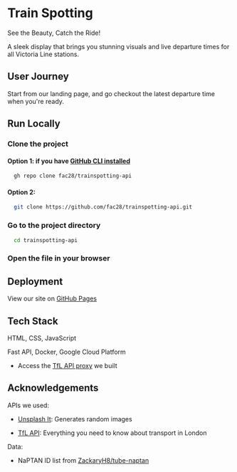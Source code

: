 # Train Spotting

See the Beauty, Catch the Ride!

A sleek display that brings you stunning visuals and live departure times for all Victoria Line stations.

## User Journey

Start from our landing page, and go checkout the latest departure time when you're ready.


## Run Locally

### Clone the project

#### Option 1: if you have [GitHub CLI installed](https://github.com/cli/cli/tree/trunk)

```bash
  gh repo clone fac28/trainspotting-api
```

#### Option 2:

```bash
  git clone https://github.com/fac28/trainspotting-api.git
```

### Go to the project directory

```bash
  cd trainspotting-api
```

### Open the file in your browser




## Deployment

View our site on [GitHub Pages](https://fac28.github.io/trainspotting-api/)

## Tech Stack

HTML, CSS, JavaScript

Fast API, Docker, Google Cloud Platform
- Access the [TfL API proxy](https://tfl-api-proxy-v2-irbcjbnqca-ew.a.run.app/docs) we built


## Acknowledgements

APIs we used:

- [Unsplash It](https://picsum.photos/): Generates random images

- [TfL API](https://api-portal.tfl.gov.uk/): Everything you need to know about transport in London

Data:

- NaPTAN ID list from [ZackaryH8/tube-naptan](https://github.com/ZackaryH8/tube-naptan)
